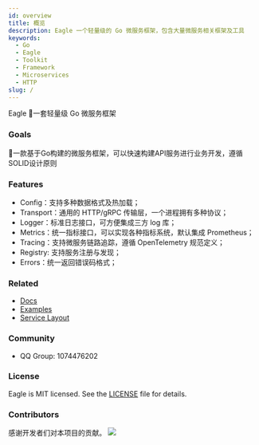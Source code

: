 ```yaml
---
id: overview
title: 概览
description: Eagle 一个轻量级的 Go 微服务框架，包含大量微服务相关框架及工具
keywords:
  - Go
  - Eagle
  - Toolkit
  - Framework
  - Microservices
  - HTTP
slug: /
---
```


Eagle 🦅一套轻量级 Go 微服务框架

### Goals

🦅一款基于Go构建的微服务框架，可以快速构建API服务进行业务开发，遵循SOLID设计原则


### Features

* Config：支持多种数据格式及热加载；
* Transport：通用的 HTTP/gRPC 传输层，一个进程拥有多种协议；
* Logger：标准日志接口，可方便集成三方 log 库；
* Metrics：统一指标接口，可以实现各种指标系统，默认集成 Prometheus；
* Tracing：支持微服务链路追踪，遵循 OpenTelemetry 规范定义；
* Registry: 支持服务注册与发现；
* Errors：统一返回错误码格式；

<!-- ### Architecture -->
<!--  -->
<!-- <img src="/image/architecture.png" alt="Eagle architecture" width="650px" /> -->

### Related

* [Docs](https://go-eagle.org/)
* [Examples](https://github.com/go-microservice)
* [Service Layout](https://github.com/go-eagle/eagle-layout)

### Community
* QQ Group: 1074476202

### License
Eagle is MIT licensed. See the [LICENSE](https://github.com/go-eagle/eagle/blob/master/LICENSE) file for details.

### Contributors
感谢开发者们对本项目的贡献。
<a href="https://github.com/go-eagle/eagle/graphs/contributors">
  <img src="https://contrib.rocks/image?repo=go-eagle/eagle" />
</a>

